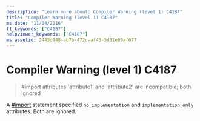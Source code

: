```yaml
---
description: "Learn more about: Compiler Warning (level 1) C4187"
title: "Compiler Warning (level 1) C4187"
ms.date: "11/04/2016"
f1_keywords: ["C4187"]
helpviewer_keywords: ["C4187"]
ms.assetid: 2443d948-ab7b-472c-af43-5d81e09af677
---
```

# Compiler Warning (level 1) C4187

> #import attributes 'attribute1' and 'attribute2' are incompatible; both ignored

A [#import](../../preprocessor/hash-import-directive-cpp.md) statement specified `no_implementation` and `implementation_only` attributes. Both are ignored.

